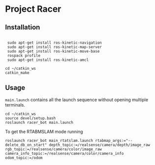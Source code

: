 # Project Racer

## Installation

```shell

 sudo apt-get install ros-kinetic-navigation
 sudo apt-get install ros-kinetic-map-server
 sudo apt-get install ros-kinetic-move-base
 rospack profile
 sudo apt-get install ros-kinetic-amcl

cd ~/catkin_ws
catkin_make
```

## Usage

`main.launch` contains all the launch sequence without opening multiple terminals.

```shell
cd ~/catkin_ws
source devel/setup.bash
roslaunch racer_bot main.launch
```

To get the RTABMSLAM mode running
```shell
roslaunch racer_bot main_rtatslam.launch rtabmap_args:="--delete_db_on_start" depth_topic:=/realsense/camera/depth/image_raw rgb_topic:=/realsense/camera/color/image_raw camera_info_topic:=/realsense/camera/color/camera_info odom_topic:=/odom
```

